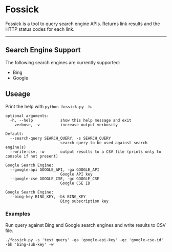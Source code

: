 # Fossick

Fossick is a tool to query search engine APIs. Returns link results and the HTTP status codes for each link.

---

## Search Engine Support

The following search engines are currently supported:

* Bing
* Google

## Useage

Print the help with `python fossick.py -h`.

```
optional arguments:
  -h, --help            show this help message and exit
  --verbose, -v         increase output verbosity

Default:
  --search-query SEARCH_QUERY, -s SEARCH_QUERY
                        search query to be used against search engine(s)
  --write-csv, -w       output results to a CSV file (prints only to console if not present)

Google Search Engine:
  --google-api GOOGLE_API, -ga GOOGLE_API
                        Google API key
  --google-cse GOOGLE_CSE, -gc GOOGLE_CSE
                        Google CSE ID

Google Search Engine:
  --bing-key BING_KEY, -bk BING_KEY
                        Bing subscription key
```

### Examples

Run query against Bing and Google search engines and write results to CSV file.

`./fossick.py -s 'test query' -ga 'google-api-key' -gc 'google-cse-id' -bk 'bing-sub-key' -w`



